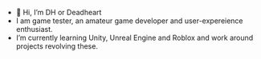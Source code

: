- 👋 Hi, I’m DH or Deadheart
- I am game tester, an amateur game developer and user-expereience enthusiast.
- I’m currently learning Unity, Unreal Engine and Roblox and work around projects revolving these.
